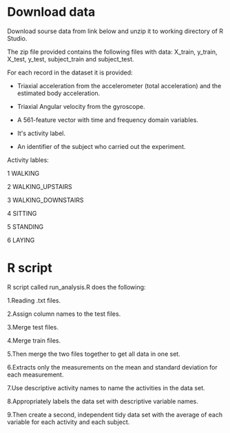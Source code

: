 # Download data 
Download sourse data from link below and unzip it to working directory of R Studio.

The zip file provided contains the following files with data: X_train, y_train, X_test, y_test, subject_train and subject_test.


For each record in the dataset it is provided:

- Triaxial acceleration from the accelerometer (total acceleration) and the estimated body acceleration.

- Triaxial Angular velocity from the gyroscope. 

- A 561-feature vector with time and frequency domain variables.

- It's activity label. 

- An identifier of the subject who carried out the experiment.


Activity lables: 

1 WALKING 

2 WALKING_UPSTAIRS 

3 WALKING_DOWNSTAIRS 

4 SITTING 

5 STANDING 

6 LAYING 
# R script 
 
 R script called run_analysis.R does the following:
 
 1.Reading .txt files.
 
 2.Assign column names to the test files.
 
 3.Merge test files.
 
 4.Merge train files.
 
 5.Then merge the two files together to get all data in one set.
 
 6.Extracts only the measurements on the mean and standard deviation for each measurement.
 
 7.Use descriptive activity names to name the activities in the data set.
 
 8.Appropriately labels the data set with descriptive variable names.
 
 9.Then create a second, independent tidy data set with the average of each variable for each activity and each subject.


